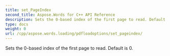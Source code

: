 ```yaml
---
title: set_PageIndex
second_title: Aspose.Words for C++ API Reference
description: Sets the 0-based index of the first page to read. Default is 0. 
type: docs
weight: 0
url: /cpp/aspose.words.loading/pdfloadoptions/set_pageindex/
---
```


Sets the 0-based index of the first page to read. Default is 0. 

